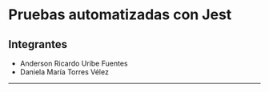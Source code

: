 # Pruebas automatizadas con Jest
## Integrantes
- Anderson Ricardo Uribe Fuentes
- Daniela María Torres Vélez
***

